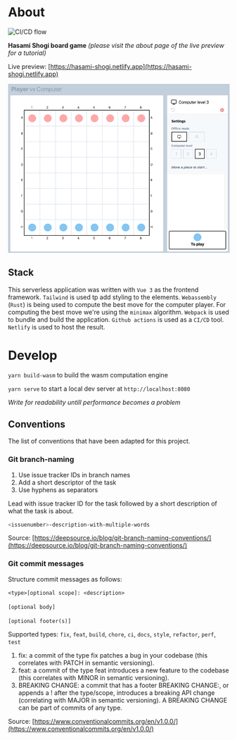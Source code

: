 # About
![CI/CD flow](https://github.com/Kishanjay/hasami-shogi/workflows/CI/CD%20flow/badge.svg)

**Hasami Shogi board game**
*(please visit the about page of the live preview for a tutorial)*

Live preview: [https://hasami-shogi.netlify.app](https://hasami-shogi.netlify.app)
 
![Screenshot of the application](https://raw.githubusercontent.com/Kishanjay/hasami-shogi/master/demo.png "Screenshot of the application")

## Stack
This serverless application was written with `Vue 3` as the frontend framework.
`Tailwind` is used tp add styling to the elements. `Webassembly` (`Rust`) is 
being used to compute the best move for the computer player. For computing the 
best move we're using the `minimax` algorithm. `Webpack` is used to bundle and 
build the application. `Github actions` is used as a `CI/CD` tool. `Netlify` is
used to host the result.


# Develop

`yarn build-wasm` to build the wasm computation engine 

`yarn serve` to start a local dev server at `http://localhost:8080`


*Write for readability untill performance becomes a problem*

## Conventions
The list of conventions that have been adapted for this project. 

### Git branch-naming

1. Use issue tracker IDs in branch names
1. Add a short descriptor of the task
1. Use hyphens as separators

Lead with issue tracker ID for the task followed by a short description of what
the task is about.

```sh
<issuenumber>-description-with-multiple-words
```

Source: [https://deepsource.io/blog/git-branch-naming-conventions/](https://deepsource.io/blog/git-branch-naming-conventions/)

### Git commit messages

Structure commit messages as follows: 

```
<type>[optional scope]: <description>

[optional body]

[optional footer(s)]
```

Supported types: `fix`, `feat`, `build`, `chore`, `ci`, `docs`, `style`, 
`refactor`, `perf`, `test`

1. fix: a commit of the type fix patches a bug in your codebase (this correlates
 with PATCH in semantic versioning).
1. feat: a commit of the type feat introduces a new feature to the codebase 
(this correlates with MINOR in semantic versioning).
1. BREAKING CHANGE: a commit that has a footer BREAKING CHANGE:, or appends a ! 
after the type/scope, introduces a breaking API change (correlating with MAJOR 
in semantic versioning). A BREAKING CHANGE can be part of commits of any type.

Source: [https://www.conventionalcommits.org/en/v1.0.0/](https://www.conventionalcommits.org/en/v1.0.0/)
